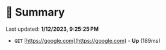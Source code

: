 # 📖 Summary
Last updated: **1/12/2023, 9:25:25 PM**

- `GET` [https://google.com](https://google.com) - **Up** (189ms)
